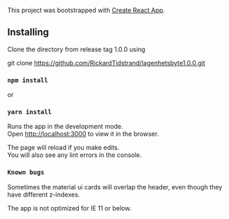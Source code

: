 This project was bootstrapped with [Create React App](https://github.com/facebook/create-react-app).

## Installing

Clone the directory from release tag 1.0.0 using

git clone https://github.com/RickardTidstrand/lagenhetsbyte1.0.0.git


### `npm install`

or

### `yarn install`

Runs the app in the development mode.<br>
Open [http://localhost:3000](http://localhost:3000) to view it in the browser.

The page will reload if you make edits.<br>
You will also see any lint errors in the console.

### `Known bugs`

Sometimes the material ui cards will overlap the header, even though they have different z-indexes.

The app is not optimized for IE 11 or below.
